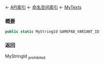 ← [API索引](Api-Index) ← [命名空间索引](Namespace-Index) ← [MyTexts](VRage.MyTexts)

### 概要

```csharp
public static MyStringId GAMEPAD_VARIANT_ID
```

### 返回

MyStringId <sub>prohibited</sub>

